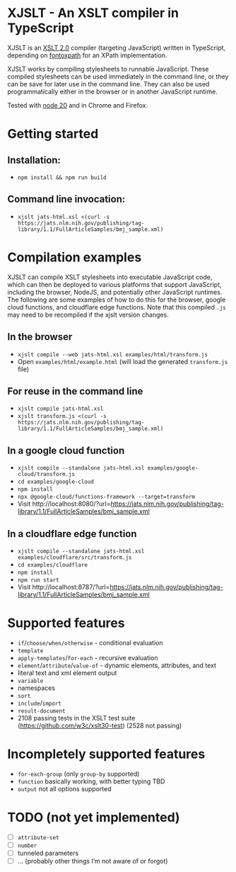 # XJSLT - An XSLT compiler in TypeScript

XJSLT is an [XSLT 2.0](https://www.w3.org/TR/xslt20/) compiler (targeting JavaScript) written in TypeScript, depending on [fontoxpath](https://github.com/FontoXML/fontoxpath) for an XPath implementation.

XJSLT works by compiling stylesheets to runnable JavaScript. These compiled stylesheets can be used immediately in the command line, or they can be save for later use in the command line. They can also be used programmatically either in the browser or in another JavaScript runtime.

Tested with [node 20](https://nodejs.org/) and in Chrome and Firefox.

# Getting started

## Installation:
- `npm install && npm run build`

## Command line invocation:
- `xjslt jats-html.xsl <(curl -s https://jats.nlm.nih.gov/publishing/tag-library/1.1/FullArticleSamples/bmj_sample.xml)`

# Compilation examples
XJSLT can compile XSLT stylesheets into executable JavaScript code, which can then be deployed to various platforms that support JavaScript, including the browser, NodeJS, and potentially other JavaScript runtimes. The following are some examples of how to do this for the browser, google cloud functions, and cloudflare edge functions. Note that this compiled `.js` may need to be recompiled if the xjslt version changes.


## In the browser
- `xjslt compile --web jats-html.xsl examples/html/transform.js`
- Open `examples/html/example.html` (will load the generated `transform.js` file)

## For reuse in the command line
- `xjslt compile jats-html.xsl`
- `xjslt transform.js <(curl -s https://jats.nlm.nih.gov/publishing/tag-library/1.1/FullArticleSamples/bmj_sample.xml)`

## In a google cloud function
- `xjslt compile --standalone jats-html.xsl examples/google-cloud/transform.js`
- `cd examples/google-cloud`
- `npm install`
- `npx @google-cloud/functions-framework --target=transform`
- Visit http://localhost:8080/?url=https://jats.nlm.nih.gov/publishing/tag-library/1.1/FullArticleSamples/bmj_sample.xml

## In a cloudflare edge function
- `xjslt compile --standalone jats-html.xsl examples/cloudflare/src/transform.js`
- `cd examples/cloudflare`
- `npm install`
- `npm run start`
- Visit http://localhost:8787/?url=https://jats.nlm.nih.gov/publishing/tag-library/1.1/FullArticleSamples/bmj_sample.xml

# Supported features
- `if`/`choose/when/otherwise` - conditional evaluation
- `template`
- `apply-templates`/`for-each` - recursive evaluation
- `element`/`attribute`/`value-of` - dynamic elements, attributes, and text
- literal text and xml element output
- `variable`
- namespaces
- `sort`
- `include`/`import`
- `result-document`
- 2108 passing tests in the XSLT test suite (https://github.com/w3c/xslt30-test) (2528 not passing)

# Incompletely supported features
- `for-each-group` (only `group-by` supported)
- `function` basically working, with better typing TBD
- `output` not all options supported

# TODO (not yet implemented)
- [ ] `attribute-set`
- [ ] `number`
- [ ] tunneled parameters
- [ ] … (probably other things I’m not aware of or forgot)
